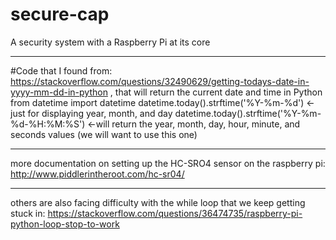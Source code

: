 # secure-cap
A security system with a Raspberry Pi at its core
***
#Code that I found from: https://stackoverflow.com/questions/32490629/getting-todays-date-in-yyyy-mm-dd-in-python , that will return the current date and time in Python
  from datetime import datetime
  datetime.today().strftime('%Y-%m-%d') <-just for displaying year, month, and day
  datetime.today().strftime('%Y-%m-%d-%H:%M:%S') <-will return the year, month, day, hour, minute, and seconds values (we will want           to use this one)
  ***
  more documentation on setting up the HC-SRO4 sensor on the raspberry pi: http://www.piddlerintheroot.com/hc-sr04/
  ***
  others are also facing difficulty with the while loop that we keep getting stuck in: https://stackoverflow.com/questions/36474735/raspberry-pi-python-loop-stop-to-work
